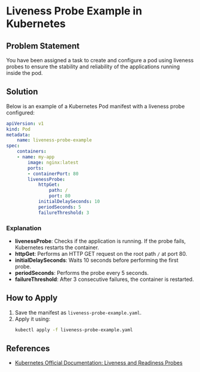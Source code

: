 # Liveness Probe Example in Kubernetes

## Problem Statement

You have been assigned a task to create and configure a pod using liveness probes to ensure the stability and reliability of the applications running inside the pod.

## Solution

Below is an example of a Kubernetes Pod manifest with a liveness probe configured:

```yaml
apiVersion: v1
kind: Pod
metadata:
    name: liveness-probe-example
spec:
    containers:
    - name: my-app
        image: nginx:latest
        ports:
        - containerPort: 80
        livenessProbe:
            httpGet:
                path: /
                port: 80
            initialDelaySeconds: 10
            periodSeconds: 5
            failureThreshold: 3
```

### Explanation

- **livenessProbe**: Checks if the application is running. If the probe fails, Kubernetes restarts the container.
- **httpGet**: Performs an HTTP GET request on the root path `/` at port 80.
- **initialDelaySeconds**: Waits 10 seconds before performing the first probe.
- **periodSeconds**: Performs the probe every 5 seconds.
- **failureThreshold**: After 3 consecutive failures, the container is restarted.

## How to Apply

1. Save the manifest as `liveness-probe-example.yaml`.
2. Apply it using:
     ```sh
     kubectl apply -f liveness-probe-example.yaml
     ```

## References

- [Kubernetes Official Documentation: Liveness and Readiness Probes](https://kubernetes.io/docs/tasks/configure-pod-container/configure-liveness-readiness-startup-probes/)